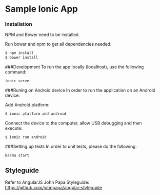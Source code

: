 # Sample Ionic App

### Installation
NPM and Bower need to be installed.

Run bower and npm to get all dependencies needed.
```sh
$ npm install
$ bower install
``` 

###Development
To run the app locally (localhost), use the following command: 
```sh
ionic serve
```

###Runing on Android device
In order to run the application on an Android device:

Add Android platform:
```sh
$ ionic platform add android
```

Connect the device to the computer, allow USB debugging and then execute:
```sh
$ ionic run android
```

###Setting up tests
In order to unit tests, please do the following:
```sh
karma start
```

## Styleguide

Refer to AngularJS John Papa Styleguide: https://github.com/johnpapa/angular-styleguide
